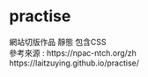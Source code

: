 # practise
<div>網站切版作品 靜態 包含CSS </div>
<div>參考來源 : https://npac-ntch.org/zh</div>
 https://laitzuying.github.io/practise/
